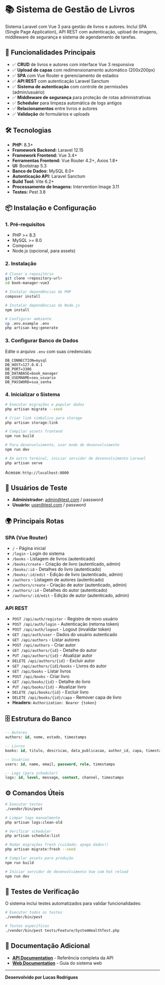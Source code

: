 # 📚 Sistema de Gestão de Livros

Sistema Laravel com Vue 3 para gestão de livros e autores. Inclui SPA (Single Page Application), API REST com autenticação, upload de imagens, middleware de segurança e sistema de agendamento de tarefas.

## 🚀 Funcionalidades Principais

- ✅ **CRUD** de livros e autores com interface Vue 3 responsiva
- ✅ **Upload de capas** com redimensionamento automático (200x200px)
- ✅ **SPA** com Vue Router e gerenciamento de estados
- ✅ **API REST** com autenticação Laravel Sanctum
- ✅ **Sistema de autenticação** com controle de permissões (admin/usuário)
- ✅ **Middleware de segurança** para proteção de rotas administrativas
- ✅ **Scheduler** para limpeza automática de logs antigos
- ✅ **Relacionamentos** entre livros e autores
- ✅ **Validação** de formulários e uploads

## 🛠️ Tecnologias

- **PHP:** 8.3+
- **Framework Backend:** Laravel 12.15
- **Framework Frontend:** Vue 3.4+
- **Ferramentas Frontend:** Vue Router 4.2+, Axios 1.8+
- **UI:** Bootstrap 5.3
- **Banco de Dados:** MySQL 8.0+
- **Autenticação API:** Laravel Sanctum
- **Build Tool:** Vite 6.2+
- **Processamento de Imagens:** Intervention Image 3.11
- **Testes:** Pest 3.8

## 📦 Instalação e Configuração

### 1. Pré-requisitos

- PHP >= 8.3
- MySQL >= 8.0
- Composer
- Node.js (opcional, para assets)

### 2. Instalação

```bash
# Clonar o repositório
git clone <repository-url>
cd book-manager-vue3

# Instalar dependências do PHP
composer install

# Instalar dependências do Node.js
npm install

# Configurar ambiente
cp .env.example .env
php artisan key:generate
```

### 3. Configurar Banco de Dados

Edite o arquivo `.env` com suas credenciais:

```env
DB_CONNECTION=mysql
DB_HOST=127.0.0.1
DB_PORT=3306
DB_DATABASE=book_manager
DB_USERNAME=seu_usuario
DB_PASSWORD=sua_senha
```

### 4. Inicializar o Sistema

```bash
# Executar migrações e popular dados
php artisan migrate --seed

# Criar link simbólico para storage
php artisan storage:link

# Compilar assets frontend
npm run build

# Para desenvolvimento, usar modo de desenvolvimento
npm run dev

# Em outro terminal, iniciar servidor de desenvolvimento Laravel
php artisan serve
```

Acesse: `http://localhost:8000`

## 👤 Usuários de Teste

- **Administrador:** admin@test.com / password
- **Usuário:** user@test.com / password

## 🌍 Principais Rotas

### SPA (Vue Router)

- `/` - Página inicial
- `/login` - Login do sistema
- `/books` - Listagem de livros (autenticado)
- `/books/create` - Criação de livro (autenticado, admin)
- `/books/:id` - Detalhes do livro (autenticado)
- `/books/:id/edit` - Edição de livro (autenticado, admin)
- `/authors` - Listagem de autores (autenticado)
- `/authors/create` - Criação de autor (autenticado, admin)
- `/authors/:id` - Detalhes do autor (autenticado)
- `/authors/:id/edit` - Edição de autor (autenticado, admin)

### API REST

- `POST /api/auth/register` - Registro de novo usuário
- `POST /api/auth/login` - Autenticação (retorna token)
- `POST /api/auth/logout` - Logout (invalidar token)
- `GET /api/auth/user` - Dados do usuário autenticado
- `GET /api/authors` - Listar autores
- `POST /api/authors` - Criar autor
- `GET /api/authors/{id}` - Detalhe do autor
- `PUT /api/authors/{id}` - Atualizar autor
- `DELETE /api/authors/{id}` - Excluir autor
- `GET /api/authors/{id}/books` - Livros do autor
- `GET /api/books` - Listar livros
- `POST /api/books` - Criar livro
- `GET /api/books/{id}` - Detalhe do livro
- `PUT /api/books/{id}` - Atualizar livro
- `DELETE /api/books/{id}` - Excluir livro
- `DELETE /api/books/{id}/capa` - Remover capa de livro
- **Headers:** `Authorization: Bearer {token}`

## 🗄️ Estrutura do Banco

```sql
-- Autores
authors: id, nome, estado, timestamps

-- Livros
books: id, titulo, descricao, data_publicacao, author_id, capa, timestamps

-- Usuários
users: id, name, email, password, role, timestamps

-- Logs (para scheduler)
logs: id, level, message, context, channel, timestamps
```

## ⚙️ Comandos Úteis

```bash
# Executar testes
./vendor/bin/pest

# Limpar logs manualmente
php artisan logs:clean-old

# Verificar scheduler
php artisan schedule:list

# Rodar migrações fresh (cuidado: apaga dados!)
php artisan migrate:fresh --seed

# Compilar assets para produção
npm run build

# Iniciar servidor de desenvolvimento Vue com hot reload
npm run dev
```

## 🧪 Testes de Verificação

O sistema inclui testes automatizados para validar funcionalidades:

```bash
# Executar todos os testes
./vendor/bin/pest

# Testes específicos
./vendor/bin/pest tests/Feature/SystemHealthTest.php
```

## 📄 Documentação Adicional

- **[API Documentation](API_DOCUMENTATION.md)** - Referência completa da API
- **[Web Documentation](WEB_DOCUMENTATION.md)** - Guia do sistema web

---

**Desenvolvido por Lucas Rodrigues**
